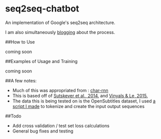 # seq2seq-chatbot
An implementation of Google's seq2seq architecture.

I am also simultaneously [blogging](http://domkaukinen.com/tag/seq2seq/) about the process.

##How to Use

coming soon

##Examples of Usage and Training

coming soon

##A few notes:
- Much of this was appropriated from : [char-rnn](https://github.com/karpathy/char-rnn)
- This is based off of [Sutskever et al., 2014.](http://arxiv.org/abs/1409.3215) and [Vinyals & Le, 2015.](http://arxiv.org/pdf/1506.05869v1.pdf)
- The data this is being tested on is the OpenSubtitles dataset, I used [a script I made](https://github.com/inikdom/opensubtitles-parser) to tokenize and create the input output sequences
 

##Todo

- Add cross validation / test set loss calculations
- General bug fixes and testing
